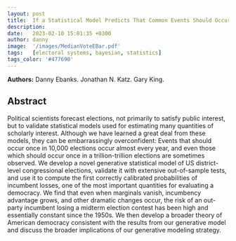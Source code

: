 ```yaml
---
layout: post
title:  If a Statistical Model Predicts That Common Events Should Occur Only Once in 10,000 Elections, Maybe it’s the Wrong Model
description: 
date:   2023-02-10 15:01:35 +0300
author: danny
image:  '/images/MedianVoteEBar.pdf'
tags:   [electoral systems, bayesian, statistics]
tags_color: '#477690'
---
```


<b>Authors:</b> Danny Ebanks. Jonathan N. Katz. Gary King.

## Abstract

Political scientists forecast elections, not primarily to satisfy public interest, but to validate statistical models used for estimating many quantities of scholarly interest. Although we have learned a great deal from these models, they can be embarrassingly overconfident: Events that should occur once in 10,000 elections occur almost every year, and even those which should occur once in a trillion-trillion elections are sometimes observed. We develop a novel generative statistical model of US district-level congressional elections, validate it with extensive out-of-sample tests, and use it to compute the first correctly calibrated probabilities of incumbent losses, one of the most important quantities for evaluating a democracy.  We find that even when marginals vanish, incumbency advantage grows, and other dramatic changes occur, the risk of an out-party incumbent losing a midterm election contest has been high and essentially constant since the 1950s. We then develop a broader theory of American democracy consistent with the results from our generative model and discuss the broader implications of our generative modeling strategy.